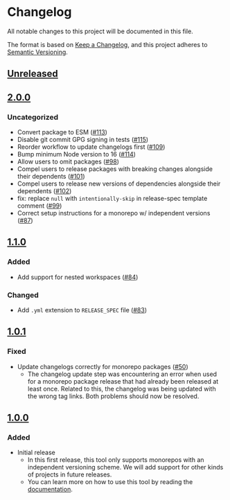 # Changelog
All notable changes to this project will be documented in this file.

The format is based on [Keep a Changelog](https://keepachangelog.com/en/1.0.0/),
and this project adheres to [Semantic Versioning](https://semver.org/spec/v2.0.0.html).

## [Unreleased]

## [2.0.0]
### Uncategorized
- Convert package to ESM ([#113](https://github.com/MetaMask/create-release-branch/pull/113))
- Disable git commit GPG signing in tests ([#115](https://github.com/MetaMask/create-release-branch/pull/115))
- Reorder workflow to update changelogs first ([#109](https://github.com/MetaMask/create-release-branch/pull/109))
- Bump minimum Node version to 16 ([#114](https://github.com/MetaMask/create-release-branch/pull/114))
- Allow users to omit packages ([#98](https://github.com/MetaMask/create-release-branch/pull/98))
- Compel users to release packages with breaking changes alongside their dependents ([#101](https://github.com/MetaMask/create-release-branch/pull/101))
- Compel users to release new versions of dependencies alongside their dependents ([#102](https://github.com/MetaMask/create-release-branch/pull/102))
- fix: replace `null` with `intentionally-skip` in release-spec template comment ([#99](https://github.com/MetaMask/create-release-branch/pull/99))
- Correct setup instructions for a monorepo w/ independent versions ([#87](https://github.com/MetaMask/create-release-branch/pull/87))

## [1.1.0]
### Added
- Add support for nested workspaces ([#84](https://github.com/MetaMask/create-release-branch/pull/84))

### Changed
- Add `.yml` extension to `RELEASE_SPEC` file ([#83](https://github.com/MetaMask/create-release-branch/pull/83))

## [1.0.1]
### Fixed
- Update changelogs correctly for monorepo packages ([#50](https://github.com/MetaMask/create-release-branch/pull/50))
  - The changelog update step was encountering an error when used for a monorepo package release that had already been released at least once. Related to this, the changelog was being updated with the wrong tag links. Both problems should now be resolved.

## [1.0.0]
### Added
- Initial release
  - In this first release, this tool only supports monorepos with an independent versioning scheme. We will add support for other kinds of projects in future releases.
  - You can learn more on how to use this tool by reading the [documentation](docs/).

[Unreleased]: https://github.com/MetaMask/create-release-branch/compare/v2.0.0...HEAD
[2.0.0]: https://github.com/MetaMask/create-release-branch/compare/v1.1.0...v2.0.0
[1.1.0]: https://github.com/MetaMask/create-release-branch/compare/v1.0.1...v1.1.0
[1.0.1]: https://github.com/MetaMask/create-release-branch/compare/v1.0.0...v1.0.1
[1.0.0]: https://github.com/MetaMask/create-release-branch/releases/tag/v1.0.0
